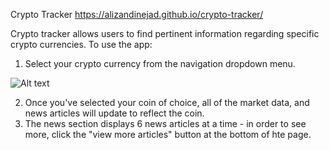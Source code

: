 Crypto Tracker
https://alizandinejad.github.io/crypto-tracker/

Crypto tracker allows users to find pertinent information regarding specific crypto currencies. To use the app:

1. Select your crypto currency from the navigation dropdown menu.

![Alt text](https://s9.postimg.cc/mxny8zl27/choose_crypto.png "Optional title")

2. Once you've selected your coin of choice, all of the market data, and news articles will update to reflect the coin.
3. The news section displays 6 news articles at a time - in order to see more, click the "view more articles" button at the bottom of hte page.
